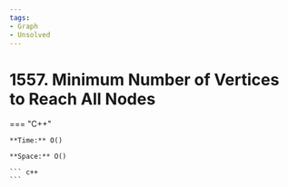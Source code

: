 ```yaml
---
tags:
- Graph
- Unsolved
---
```



# 1557. Minimum Number of Vertices to Reach All Nodes

=== "C++"

    **Time:** O()

    **Space:** O()

    ``` c++
    ```